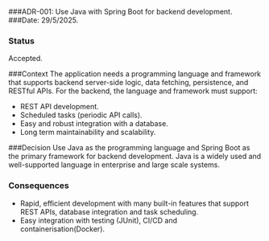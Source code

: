 ###ADR-001: Use Java with Spring Boot for backend development.
###Date: 29/5/2025.

### Status
Accepted.

###Context
The application needs a programming language and framework that supports backend server-side logic, data fetching, persistence, and
RESTful APIs.
For the backend, the language and framework must support:
- REST API development.
- Scheduled tasks (periodic API calls).
- Easy and robust integration with a database.
- Long term maintainability and scalability.

###Decision
Use Java as the programming language and Spring Boot as the primary framework for backend development. Java is a widely
used and well-supported language in enterprise and large scale systems.

### Consequences
- Rapid, efficient development with many built-in features that support REST APIs, database integration and task scheduling.
- Easy integration with testing (JUnit), CI/CD and containerisation(Docker).